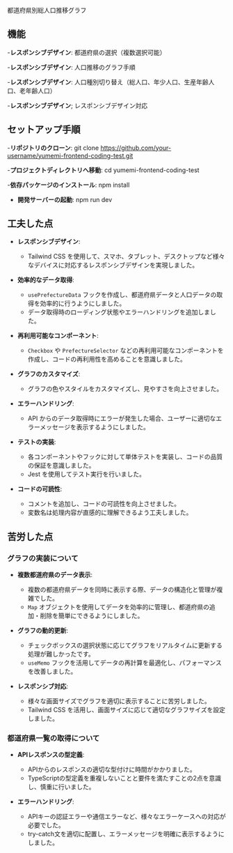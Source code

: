 都道府県別総人口推移グラフ

## 機能

-**レスポンシブデザイン**:
都道府県の選択（複数選択可能）

-**レスポンシブデザイン**:
人口推移のグラフ手順

-**レスポンシブデザイン**:
人口種別切り替え（総人口、年少人口、生産年齢人口、老年齢人口）

-**レスポンシブデザイン**;
レスポンシブデザイン対応

## セットアップ手順

-**リポジトリのクローン**:
git clone https://github.com/your-username/yumemi-frontend-coding-test.git

-**プロジェクトディレクトリへ移動**:
cd yumemi-frontend-coding-test

-**依存パッケージのインストール**:
npm install

- **開発サーバーの起動**:
npm run dev

## 工夫した点

- **レスポンシブデザイン**:
  - Tailwind CSS を使用して、スマホ、タブレット、デスクトップなど様々なデバイスに対応するレスポンシブデザインを実現しました。

- **効率的なデータ取得**:
  - `usePrefectureData` フックを作成し、都道府県データと人口データの取得を効率的に行うようにしました。
  - データ取得時のローディング状態やエラーハンドリングを追加しました。

- **再利用可能なコンポーネント**:
  - `Checkbox` や `PrefectureSelector` などの再利用可能なコンポーネントを作成し、コードの再利用性を高めることを意識しました。

- **グラフのカスタマイズ**:
  - グラフの色やスタイルをカスタマイズし、見やすさを向上させました。

- **エラーハンドリング**:
  - API からのデータ取得時にエラーが発生した場合、ユーザーに適切なエラーメッセージを表示するようにしました。

- **テストの実装**:
  - 各コンポーネントやフックに対して単体テストを実装し、コードの品質の保証を意識しました。
  - Jest を使用してテスト実行を行いました。

- **コードの可読性**:
  - コメントを追加し、コードの可読性を向上させました。
  - 変数名は処理内容が直感的に理解できるよう工夫しました。

## 苦労した点

### グラフの実装について
- **複数都道府県のデータ表示**:
  - 複数の都道府県データを同時に表示する際、データの構造化と管理が複雑でした。
  - `Map` オブジェクトを使用してデータを効率的に管理し、都道府県の追加・削除を簡単にできるようにしました。

- **グラフの動的更新**:
  - チェックボックスの選択状態に応じてグラフをリアルタイムに更新する処理が難しかったです。
  - `useMemo` フックを活用してデータの再計算を最適化し、パフォーマンスを改善しました。

- **レスポンシブ対応**:
  - 様々な画面サイズでグラフを適切に表示することに苦労しました。
  - Tailwind CSS を活用し、画面サイズに応じて適切なグラフサイズを設定しました。

### 都道府県一覧の取得について
- **APIレスポンスの型定義**:
  - APIからのレスポンスの適切な型付けに時間がかかりました。
  - TypeScriptの型定義を重複しないことと要件を満たすことの2点を意識し、慎重に行いました。

- **エラーハンドリング**:
  - APIキーの認証エラーや通信エラーなど、様々なエラーケースへの対応が必要でした。
  - try-catch文を適切に配置し、エラーメッセージを明確に表示するようにしました。



